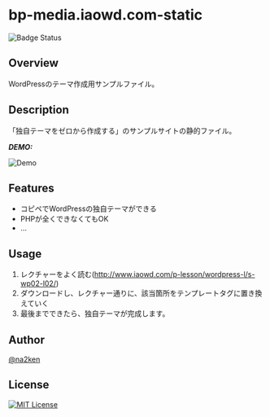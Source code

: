 # bp-media.iaowd.com-static

![Badge Status](http://bp-media,iaowd.com)

## Overview

WordPressのテーマ作成用サンプルファイル。

## Description

「独自テーマをゼロから作成する」のサンプルサイトの静的ファイル。

***DEMO:***

![Demo](http://bp-media,iaowd.com)

## Features

- コピペでWordPressの独自テーマができる
- PHPが全くできなくてもOK
- ...

## Usage

1. レクチャーをよく読む(http://www.iaowd.com/p-lesson/wordpress-l/s-wp02-l02/)
2. ダウンロードし、レクチャー通りに、該当箇所をテンプレートタグに置き換えていく
3. 最後までできたら、独自テーマが完成します。

## Author

[@na2ken](http:/na2ken.com)

## License

[![MIT License](http://b4b4r07.mit-license.org)](LICENSE)

